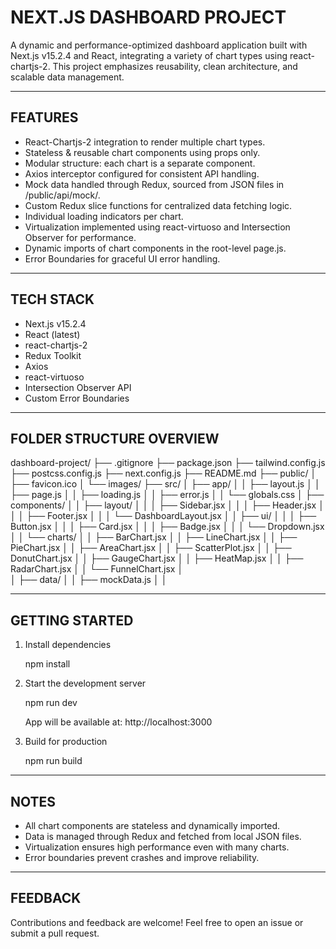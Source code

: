 NEXT.JS DASHBOARD PROJECT
==========================

A dynamic and performance-optimized dashboard application built with Next.js v15.2.4 and React, integrating a variety of chart types using react-chartjs-2. This project emphasizes reusability, clean architecture, and scalable data management.

--------------------------------------------------
FEATURES
--------------------------------------------------

- React-Chartjs-2 integration to render multiple chart types.
- Stateless & reusable chart components using props only.
- Modular structure: each chart is a separate component.
- Axios interceptor configured for consistent API handling.
- Mock data handled through Redux, sourced from JSON files in /public/api/mock/.
- Custom Redux slice functions for centralized data fetching logic.
- Individual loading indicators per chart.
- Virtualization implemented using react-virtuoso and Intersection Observer for performance.
- Dynamic imports of chart components in the root-level page.js.
- Error Boundaries for graceful UI error handling.

--------------------------------------------------
TECH STACK
--------------------------------------------------

- Next.js v15.2.4
- React (latest)
- react-chartjs-2
- Redux Toolkit
- Axios
- react-virtuoso
- Intersection Observer API
- Custom Error Boundaries

--------------------------------------------------
FOLDER STRUCTURE OVERVIEW
--------------------------------------------------
dashboard-project/
├── .gitignore
├── package.json
├── tailwind.config.js
├── postcss.config.js
├── next.config.js
├── README.md
├── public/
│   ├── favicon.ico
│   └── images/
├── src/
│   ├── app/
│   │   ├── layout.js
│   │   ├── page.js
│   │   ├── loading.js
│   │   ├── error.js
│   │   └── globals.css
│   ├── components/
│   │   ├── layout/
│   │   │   ├── Sidebar.jsx
│   │   │   ├── Header.jsx
│   │   │   ├── Footer.jsx
│   │   │   └── DashboardLayout.jsx
│   │   ├── ui/
│   │   │   ├── Button.jsx
│   │   │   ├── Card.jsx
│   │   │   ├── Badge.jsx
│   │   │   └── Dropdown.jsx
│   │   └── charts/
│   │       ├── BarChart.jsx
│   │       ├── LineChart.jsx
│   │       ├── PieChart.jsx
│   │       ├── AreaChart.jsx
│   │       ├── ScatterPlot.jsx
│   │       ├── DonutChart.jsx
│   │       ├── GaugeChart.jsx
│   │       ├── HeatMap.jsx
│   │       ├── RadarChart.jsx
│   │       └── FunnelChart.jsx
│   
│   ├── data/
│   │   ├── mockData.js
│   │ 

--------------------------------------------------
GETTING STARTED
--------------------------------------------------

1. Install dependencies

   npm install

2. Start the development server

   npm run dev

   App will be available at: http://localhost:3000

3. Build for production

   npm run build

--------------------------------------------------
NOTES
--------------------------------------------------

- All chart components are stateless and dynamically imported.
- Data is managed through Redux and fetched from local JSON files.
- Virtualization ensures high performance even with many charts.
- Error boundaries prevent crashes and improve reliability.

--------------------------------------------------
FEEDBACK
--------------------------------------------------

Contributions and feedback are welcome! Feel free to open an issue or submit a pull request.
